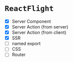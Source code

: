 # `ReactFlight`

- [x] Server Component
- [x] Server Action (from server)
- [x] Server Action (from client)
- [x] SSR
- [ ] named export
- [ ] CSS
- [ ] Router
